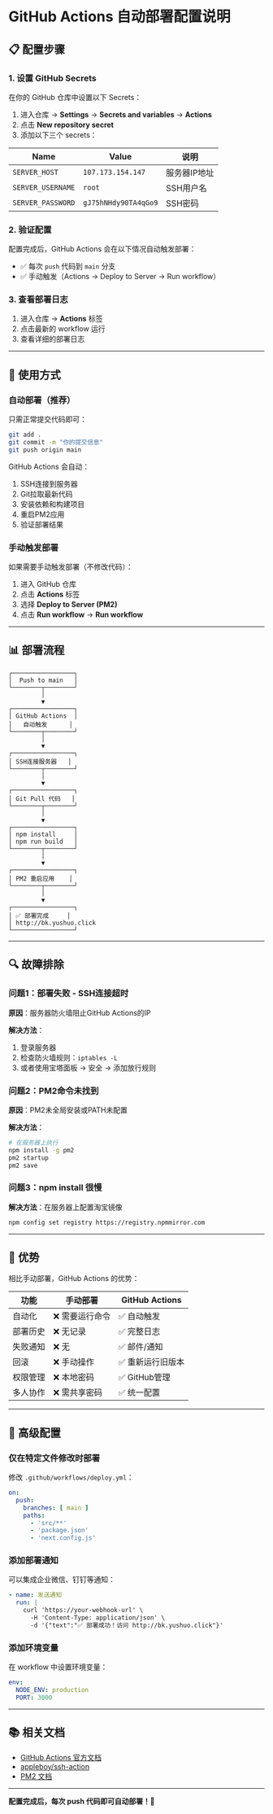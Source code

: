 # GitHub Actions 自动部署配置说明

## 📋 配置步骤

### 1. 设置 GitHub Secrets

在你的 GitHub 仓库中设置以下 Secrets：

1. 进入仓库 → **Settings** → **Secrets and variables** → **Actions**
2. 点击 **New repository secret**
3. 添加以下三个 secrets：

| Name | Value | 说明 |
|------|-------|------|
| `SERVER_HOST` | `107.173.154.147` | 服务器IP地址 |
| `SERVER_USERNAME` | `root` | SSH用户名 |
| `SERVER_PASSWORD` | `gJ75hNHdy90TA4qGo9` | SSH密码 |

### 2. 验证配置

配置完成后，GitHub Actions 会在以下情况自动触发部署：

- ✅ 每次 `push` 代码到 `main` 分支
- ✅ 手动触发（Actions → Deploy to Server → Run workflow）

### 3. 查看部署日志

1. 进入仓库 → **Actions** 标签
2. 点击最新的 workflow 运行
3. 查看详细的部署日志

---

## 🚀 使用方式

### 自动部署（推荐）

只需正常提交代码即可：

```bash
git add .
git commit -m "你的提交信息"
git push origin main
```

GitHub Actions 会自动：
1. SSH连接到服务器
2. Git拉取最新代码
3. 安装依赖和构建项目
4. 重启PM2应用
5. 验证部署结果

### 手动触发部署

如果需要手动触发部署（不修改代码）：

1. 进入 GitHub 仓库
2. 点击 **Actions** 标签
3. 选择 **Deploy to Server (PM2)**
4. 点击 **Run workflow** → **Run workflow**

---

## 📊 部署流程

```
┌─────────────────┐
│  Push to main   │
└────────┬────────┘
         │
         ▼
┌─────────────────┐
│ GitHub Actions  │
│   自动触发      │
└────────┬────────┘
         │
         ▼
┌─────────────────┐
│ SSH连接服务器   │
└────────┬────────┘
         │
         ▼
┌─────────────────┐
│ Git Pull 代码   │
└────────┬────────┘
         │
         ▼
┌─────────────────┐
│ npm install     │
│ npm run build   │
└────────┬────────┘
         │
         ▼
┌─────────────────┐
│ PM2 重启应用    │
└────────┬────────┘
         │
         ▼
┌─────────────────┐
│ ✅ 部署完成     │
│ http://bk.yushuo.click
└─────────────────┘
```

---

## 🔍 故障排除

### 问题1：部署失败 - SSH连接超时

**原因**：服务器防火墙阻止GitHub Actions的IP

**解决方法**：
1. 登录服务器
2. 检查防火墙规则：`iptables -L`
3. 或者使用宝塔面板 → 安全 → 添加放行规则

### 问题2：PM2命令未找到

**原因**：PM2未全局安装或PATH未配置

**解决方法**：
```bash
# 在服务器上执行
npm install -g pm2
pm2 startup
pm2 save
```

### 问题3：npm install 很慢

**解决方法**：在服务器上配置淘宝镜像
```bash
npm config set registry https://registry.npmmirror.com
```

---

## 🎯 优势

相比手动部署，GitHub Actions 的优势：

| 功能 | 手动部署 | GitHub Actions |
|------|----------|----------------|
| 自动化 | ❌ 需要运行命令 | ✅ 自动触发 |
| 部署历史 | ❌ 无记录 | ✅ 完整日志 |
| 失败通知 | ❌ 无 | ✅ 邮件/通知 |
| 回滚 | ❌ 手动操作 | ✅ 重新运行旧版本 |
| 权限管理 | ❌ 本地密码 | ✅ GitHub管理 |
| 多人协作 | ❌ 需共享密码 | ✅ 统一配置 |

---

## 📝 高级配置

### 仅在特定文件修改时部署

修改 `.github/workflows/deploy.yml`：

```yaml
on:
  push:
    branches: [ main ]
    paths:
      - 'src/**'
      - 'package.json'
      - 'next.config.js'
```

### 添加部署通知

可以集成企业微信、钉钉等通知：

```yaml
- name: 发送通知
  run: |
    curl 'https://your-webhook-url' \
      -H 'Content-Type: application/json' \
      -d '{"text":"✅ 部署成功！访问 http://bk.yushuo.click"}'
```

### 添加环境变量

在 workflow 中设置环境变量：

```yaml
env:
  NODE_ENV: production
  PORT: 3000
```

---

## 📚 相关文档

- [GitHub Actions 官方文档](https://docs.github.com/cn/actions)
- [appleboy/ssh-action](https://github.com/appleboy/ssh-action)
- [PM2 文档](https://pm2.keymetrics.io/docs/usage/quick-start/)

---

**配置完成后，每次 push 代码即可自动部署！🎉**

